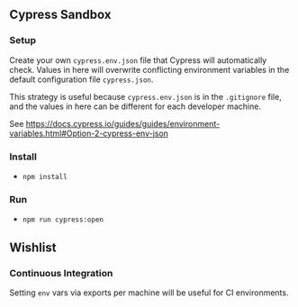 ## Cypress Sandbox

### Setup

Create your own `cypress.env.json` file that Cypress will automatically check. Values in here will overwrite conflicting environment variables in the default configuration file `cypress.json`.

This strategy is useful because `cypress.env.json` is in the `.gitignore` file, and the values in here can be different for each developer machine.

See https://docs.cypress.io/guides/guides/environment-variables.html#Option-2-cypress-env-json

### Install

- `npm install`

### Run

- `npm run cypress:open`


## Wishlist

### Continuous Integration

Setting `env` vars via exports per machine will be useful for CI environments.
